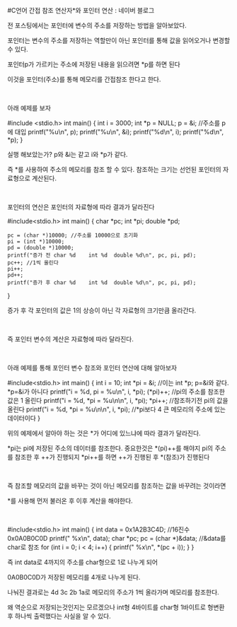 #C언어 간접 참조 연산자*와 포인터 연산 : 네이버 블로그
<div class="wrap_rabbit pcol2 _param(1) _postViewArea221554920807" id="post-view221554920807">
<!-- Rabbit HTML --><div class="se-viewer se-theme-default" lang="ko-KR">
<!-- SE_DOC_HEADER_END -->
<div class="se-main-container">
<div class="se-component se-text se-l-default" id="SE-245363cd-67dd-4804-a318-349a61a4f672">
<div class="se-component-content">
<div class="se-section se-section-text se-l-default">
<div class="se-module se-module-text"><!-- SE-TEXT { --><p class="se-text-paragraph se-text-paragraph-align-" id="SE-ddc16fad-23b5-414d-8ce0-59924286db21" style=""><span class="se-fs- se-ff-" id="SE-e281446a-2a94-4d0d-9212-efcf07cbd26b" style="">전 포스팅에서는 포인터에 변수의 주소를 저장하는 방법을 알아보았다.</span></p><!-- } SE-TEXT --><!-- SE-TEXT { --><p class="se-text-paragraph se-text-paragraph-align-" id="SE-9c83420d-2ac1-498c-8c37-a8573eecd8af" style=""><span class="se-fs- se-ff-" id="SE-aae90a5a-428e-4b05-941b-35ef45ff48ac" style="">포인터는 변수의 주소를 저장하는 역할만이 아닌 포인터를 통해 값을 읽어오거나 변경할 수 있다.</span></p><!-- } SE-TEXT --><!-- SE-TEXT { --><p class="se-text-paragraph se-text-paragraph-align-" id="SE-874365f3-71c1-47cf-9a7d-81b6336174fa" style=""><span class="se-fs- se-ff-" id="SE-bc725a76-bc9b-486d-bf21-1c148fa6cf20" style="">포인터p가 가르키는 주소에 저장된 내용을 읽으려면 *p를 하면 된다</span></p><!-- } SE-TEXT --><!-- SE-TEXT { --><p class="se-text-paragraph se-text-paragraph-align-" id="SE-54d08728-640d-48ba-8e98-746255b4484d" style=""><span class="se-fs- se-ff-" id="SE-0c58b84b-1660-40e0-ad44-b747a9973f65" style="">이것을 포인터(주소)를 통해 메모리를 간접참조 한다고 한다.</span></p><!-- } SE-TEXT --><!-- SE-TEXT { --><p class="se-text-paragraph se-text-paragraph-align-" id="SE-8d31bb44-9f38-4cc1-805d-ae809d3e1a9e" style=""><span class="se-fs- se-ff-" id="SE-1228101a-955a-4720-a7af-1f172ced8392" style="">​</span></p><!-- } SE-TEXT --><!-- SE-TEXT { --><p class="se-text-paragraph se-text-paragraph-align-" id="SE-572701b8-ee86-4b34-acd4-f2df22e8ef93" style=""><span class="se-fs- se-ff-" id="SE-72ef0446-dfcd-4ca6-b334-7943c1667d13" style="">아래 예제를 보자</span></p><!-- } SE-TEXT --></div>
</div>
</div>
</div> <div class="se-component se-code se-l-default" id="SE-9b6fbf78-e2e4-4ef3-9640-5780906fcce5">
<div class="se-component-content">
<div class="se-section se-section-code se-l-default">
<div class="se-module se-module-code se-fs-fs13">
<div class="se-code-source">
<div class="__se_code_view language-javascript">#include &lt;stdio.h&gt;
int main() {
	int i = 3000;
	int *p = NULL;
	p = &amp;i; //주소를 p에 대입
	printf("%u\n", p);
	printf("%u\n", &amp;i);
	printf("%d\n", i);
	printf("%d\n", *p);
}</div>
</div>
</div>
</div>
</div>
<script class="__se_module_data" data-module='{"type":"v2_code", "id" : "SE-9b6fbf78-e2e4-4ef3-9640-5780906fcce5"}' type="text/data"></script>
</div> <div class="se-component se-text se-l-default" id="SE-8f62c33f-7b9e-4b78-9838-abfab42ab062">
<div class="se-component-content">
<div class="se-section se-section-text se-l-default">
<div class="se-module se-module-text"><!-- SE-TEXT { --><p class="se-text-paragraph se-text-paragraph-align-" id="SE-6e94fdee-4a3e-41ca-ba77-daa68e4d90a1" style=""><span class="se-fs- se-ff-" id="SE-f14167f0-e3d6-43a9-a504-5bf098751127" style="">실행 해보았는가? p와 &amp;i는 같고 i와 *p가 같다.</span></p><!-- } SE-TEXT --><!-- SE-TEXT { --><p class="se-text-paragraph se-text-paragraph-align-" id="SE-9bd4aabc-38b7-4726-b5d1-636fb0f95602" style=""><span class="se-fs- se-ff-" id="SE-3f3692a7-6003-437a-9f0b-f1066e1905b5" style="">즉 *를 사용하여 주소의 메모리를 참조 할 수 있다. 참조하는 크기는 선언된 포인터의 자료형으로 계산된다.</span></p><!-- } SE-TEXT --><!-- SE-TEXT { --><p class="se-text-paragraph se-text-paragraph-align-" id="SE-ea1a6952-2a2d-4da7-a5a1-e3c7fbc03eb4" style=""><span class="se-fs- se-ff-" id="SE-d5f988b8-8aa4-4c80-b97b-265914a8dff7" style="">​</span></p><!-- } SE-TEXT --><!-- SE-TEXT { --><p class="se-text-paragraph se-text-paragraph-align-" id="SE-ec7bbf9f-6642-4f0c-b469-8d0075e41656" style=""><span class="se-fs- se-ff-" id="SE-0a864f26-8ae0-4824-a07e-9cc84afefe59" style="">포인터의 연산은 포인터의 자료형에 따라 결과가 달라진다</span></p><!-- } SE-TEXT --></div>
</div>
</div>
</div> <div class="se-component se-code se-l-default" id="SE-3f3de69b-ffb9-4de9-9952-26081c9c751b">
<div class="se-component-content">
<div class="se-section se-section-code se-l-default">
<div class="se-module se-module-code se-fs-fs13">
<div class="se-code-source">
<div class="__se_code_view language-javascript">#include&lt;stdio.h&gt;
int main() {
	char *pc;
	int *pi;
	double *pd;

	pc = (char *)10000; //주소를 10000으로 초기화
	pi = (int *)10000;
	pd = (double *)10000;
	printf("증가 전 char %d	int %d	double %d\n", pc, pi, pd);
	pc++; //1씩 올린다
	pi++;
	pd++;
	printf("증가 후 char %d	int %d	double %d\n", pc, pi, pd);
}</div>
</div>
</div>
</div>
</div>
<script class="__se_module_data" data-module='{"type":"v2_code", "id" : "SE-3f3de69b-ffb9-4de9-9952-26081c9c751b"}' type="text/data"></script>
</div> <div class="se-component se-text se-l-default" id="SE-e55e420c-a899-46d8-9660-45488e5276d8">
<div class="se-component-content">
<div class="se-section se-section-text se-l-default">
<div class="se-module se-module-text"><!-- SE-TEXT { --><p class="se-text-paragraph se-text-paragraph-align-" id="SE-18a426e2-83c0-4b27-bc3f-b14b74daf342" style=""><span class="se-fs- se-ff-" id="SE-96959976-8fa8-400e-b7db-3879f9f1b38e" style="">증가 후 각 포인터의 값은 1의 상승이 아닌 각 자료형의 크기만큼 올라간다.</span></p><!-- } SE-TEXT --><!-- SE-TEXT { --><p class="se-text-paragraph se-text-paragraph-align-" id="SE-ffc79a41-1a81-4ab2-bd1f-10681eb47b9b" style=""><span class="se-fs- se-ff-" id="SE-9889d517-be25-4f40-b24c-0d7e0cfe31a5" style="">​</span></p><!-- } SE-TEXT --><!-- SE-TEXT { --><p class="se-text-paragraph se-text-paragraph-align-" id="SE-581d7589-d509-4573-9c77-a6f614eb8d6e" style=""><span class="se-fs- se-ff-" id="SE-00817996-fb35-4a53-9b84-f8a2fec22d05" style="">즉 포인터 변수의 계산은 자료형에 따라 달라진다.</span></p><!-- } SE-TEXT --><!-- SE-TEXT { --><p class="se-text-paragraph se-text-paragraph-align-" id="SE-718033c8-6e63-4b45-8962-03f09c57ae65" style=""><span class="se-fs- se-ff-" id="SE-9fc2abc5-7339-4532-b12d-881d2dc5f56a" style="">​</span></p><!-- } SE-TEXT --><!-- SE-TEXT { --><p class="se-text-paragraph se-text-paragraph-align-" id="SE-23a1e749-124c-47c4-9fec-9db6be07839c" style=""><span class="se-fs- se-ff-" id="SE-c5d955a2-bb73-466e-b819-e14a9bc3e3a5" style="">아래 예제를 통해 포인터 변수 참조와 포인터 연산에 대해 알아보자</span></p><!-- } SE-TEXT --></div>
</div>
</div>
</div> <div class="se-component se-code se-l-default" id="SE-52109e05-0b99-44fe-b745-90a331823646">
<div class="se-component-content">
<div class="se-section se-section-code se-l-default">
<div class="se-module se-module-code se-fs-fs13">
<div class="se-code-source">
<div class="__se_code_view language-javascript">#include&lt;stdio.h&gt;
int main() {
	int i = 10;
	int *pi = &amp;i; //이는 int *p; p=&amp;i와 같다. *p=&amp;i가 아니다
	printf("i = %d, pi = %u\n", i, *pi);
	(*pi)++; //pi의 주소를 참조한 값은 1 올린다
	printf("i = %d, *pi = %u\n\n", i, *pi);
	*pi++; //참조하기전 pi의 값을 올린다
	printf("i = %d, *pi = %u\n\n", i, *pi); //*pi보다 4 큰 메모리의 주소에 있는 데이터이다
}</div>
</div>
</div>
</div>
</div>
<script class="__se_module_data" data-module='{"type":"v2_code", "id" : "SE-52109e05-0b99-44fe-b745-90a331823646"}' type="text/data"></script>
</div> <div class="se-component se-text se-l-default" id="SE-dd88dc90-c501-4e64-aad0-f7584273a841">
<div class="se-component-content">
<div class="se-section se-section-text se-l-default">
<div class="se-module se-module-text"><!-- SE-TEXT { --><p class="se-text-paragraph se-text-paragraph-align-" id="SE-fa1e4666-52c0-4115-808b-f08dec78c006" style=""><span class="se-fs- se-ff-" id="SE-aa351979-0d4c-43e7-a701-c1db37122ad4" style="">위의 예제에서 알아야 하는 것은 *가 어디에 있느냐에 따라 결과가 달라진다.</span></p><!-- } SE-TEXT --><!-- SE-TEXT { --><p class="se-text-paragraph se-text-paragraph-align-" id="SE-89f4276c-c1bc-4bc9-850b-80d389ed6335" style=""><span class="se-fs- se-ff-" id="SE-a4ab24b2-05e8-4797-a312-0be4895a38d7" style="">*pi는 pi에 저장된 주소의 데이터를 참조한다. 중요한것은 *(pi)++를 해야지 pi의 주소를 참조한 후 ++가 진행되지 *pi++를 하면 ++가 진행된 후 *(참조)가 진행된다</span></p><!-- } SE-TEXT --><!-- SE-TEXT { --><p class="se-text-paragraph se-text-paragraph-align-" id="SE-bfb693d9-fe7b-47c7-95c8-c6b27e7f8b2a" style=""><span class="se-fs- se-ff-" id="SE-e9cf93ae-7ae2-4bba-a718-6efae8a0333e" style="">​</span></p><!-- } SE-TEXT --><!-- SE-TEXT { --><p class="se-text-paragraph se-text-paragraph-align-" id="SE-fb1a6641-e418-4907-8e2d-69b4fde250f5" style=""><span class="se-fs- se-ff-" id="SE-09504ab8-3c0f-4717-92d1-63e2d86c551c" style="">즉 참조할 메모리의 값을 바꾸는 것이 아닌 메모리를 참조하는 값을 바꾸려는 것이라면</span></p><!-- } SE-TEXT --><!-- SE-TEXT { --><p class="se-text-paragraph se-text-paragraph-align-" id="SE-7f87ff02-6cae-4b0b-a15e-2a67d3dc5a51" style=""><span class="se-fs- se-ff-" id="SE-8cccc15a-1ffc-4124-a69d-8d511353f5e1" style="">*를 사용해 먼저 불러온 후 이후 계산을 해야한다.</span></p><!-- } SE-TEXT --><!-- SE-TEXT { --><p class="se-text-paragraph se-text-paragraph-align-" id="SE-3bbbd0be-315b-4d7b-99e5-aa80aa09a07a" style=""><span class="se-fs- se-ff-" id="SE-27fa3afe-deca-4f77-b0aa-45dc2e58c267" style="">​</span></p><!-- } SE-TEXT --></div>
</div>
</div>
</div> <div class="se-component se-code se-l-default" id="SE-2ae90584-861a-4f7e-a038-bf6a10de6820">
<div class="se-component-content">
<div class="se-section se-section-code se-l-default">
<div class="se-module se-module-code se-fs-fs13">
<div class="se-code-source">
<div class="__se_code_view language-javascript">#include&lt;stdio.h&gt;
int main() {
	int data = 0x1A2B3C4D; //16진수 0x0A0B0C0D
	printf(" %x\n", data);
	char *pc;
	pc = (char *)&amp;data; //&amp;data를 char로 참조
	for (int i = 0; i &lt; 4; i++)
	{
		printf(" %x\n", *(pc + i));
	}
}</div>
</div>
</div>
</div>
</div>
<script class="__se_module_data" data-module='{"type":"v2_code", "id" : "SE-2ae90584-861a-4f7e-a038-bf6a10de6820"}' type="text/data"></script>
</div> <div class="se-component se-text se-l-default" id="SE-edc388af-fc89-431a-b514-401ff51e083c">
<div class="se-component-content">
<div class="se-section se-section-text se-l-default">
<div class="se-module se-module-text"><!-- SE-TEXT { --><p class="se-text-paragraph se-text-paragraph-align-" id="SE-c53d716b-c369-4373-9a95-568ebd516697" style=""><span class="se-fs- se-ff-" id="SE-477a54f2-e6d3-4401-b008-6c41df2d97ac" style="">즉 int data로 4까지의 주소를 char형으로 1로 나누게 되어</span></p><!-- } SE-TEXT --><!-- SE-TEXT { --><p class="se-text-paragraph se-text-paragraph-align-" id="SE-9056aefe-f4e1-47da-a1b3-66474923648a" style=""><span class="se-fs- se-ff-" id="SE-c468a166-be75-485c-a44b-10696e5fdf27" style="">0A0B0C0D가 저장된 메모리를 4개로 나누게 된다.</span></p><!-- } SE-TEXT --><!-- SE-TEXT { --><p class="se-text-paragraph se-text-paragraph-align-" id="SE-2beb105f-88ca-4235-9dfa-28b7e3f4f0a4" style=""><span class="se-fs- se-ff-" id="SE-5d342bc4-0b95-4bb8-b94c-4030c4c714dc" style="">나눠진 결과로는 4d 3c 2b 1a로 메모리의 주소가 1씩 올라가며 메모리를 참조한다.</span></p><!-- } SE-TEXT --><!-- SE-TEXT { --><p class="se-text-paragraph se-text-paragraph-align-" id="SE-d0858732-27c4-4ca1-8331-efe35aad59fd" style=""><span class="se-fs- se-ff-" id="SE-1b293261-14d1-4429-92bc-f443125b1442" style="">왜 역순으로 저장되는것인지는 모르겠으나 int형 4바이트를 char형 1바이트로 형변환 후 하나씩 출력했다는 사실을 알 수 있다.</span></p><!-- } SE-TEXT --><!-- SE-TEXT { --><p class="se-text-paragraph se-text-paragraph-align-" id="SE-841227cf-e1c8-4ace-9861-e14136eaddc5" style=""><span class="se-fs- se-ff-" id="SE-c3a7c8bd-59e3-474a-a0aa-c211f0708ab9" style="">​</span></p><!-- } SE-TEXT --><!-- SE-TEXT { --><p class="se-text-paragraph se-text-paragraph-align-" id="SE-34fda97a-c9e6-46f9-addd-79304639d1e5" style=""><span class="se-fs- se-ff-" id="SE-c1c7604d-d5fd-4b45-b304-1431ca3824ad" style="">​</span></p><!-- } SE-TEXT --><!-- SE-TEXT { --><p class="se-text-paragraph se-text-paragraph-align-" id="SE-96db0304-c19c-4b02-9ee8-5dbfa8e7c3a2" style=""><span class="se-fs- se-ff-" id="SE-dc7f80fb-99c8-4984-af55-3b58c6e77489" style="">​</span></p><!-- } SE-TEXT --><!-- SE-TEXT { --><p class="se-text-paragraph se-text-paragraph-align-" id="SE-899f374e-b4a4-4aad-a7cb-7b54356fff04" style=""><span class="se-fs- se-ff-" id="SE-e808ce3a-4df2-42fb-a08a-84f77249efde" style="">​</span></p><!-- } SE-TEXT --></div>
</div>
</div>
</div> </div>
</div>
</div>